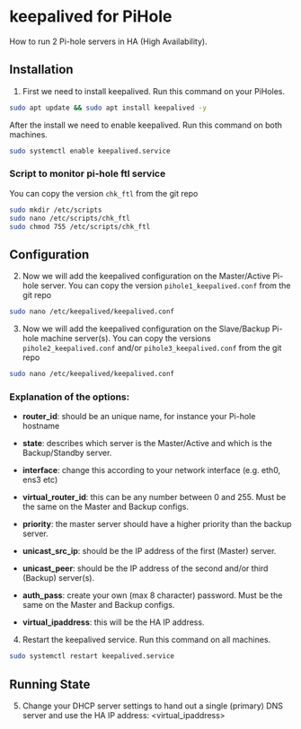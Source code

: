 # keepalived for PiHole

How to run 2 Pi-hole servers in HA (High Availability).

## Installation

1. First we need to install keepalived. Run this command on your PiHoles.

```bash
sudo apt update && sudo apt install keepalived -y
```
After the install we need to enable keepalived. Run this command on both machines.

```bash
sudo systemctl enable keepalived.service
```

### Script to monitor pi-hole ftl service

You can copy the version `chk_ftl` from the git repo

```bash
sudo mkdir /etc/scripts
sudo nano /etc/scripts/chk_ftl
sudo chmod 755 /etc/scripts/chk_ftl
```

## Configuration

2. Now we will add the keepalived configuration on the Master/Active Pi-hole server.
You can copy the version `pihole1_keepalived.conf` from the git repo

```bash
sudo nano /etc/keepalived/keepalived.conf
```

3. Now we will add the keepalived configuration on the Slave/Backup Pi-hole machine server(s).
You can copy the versions `pihole2_keepalived.conf` and/or `pihole3_keepalived.conf` from the git repo

```bash
sudo nano /etc/keepalived/keepalived.conf
```

### Explanation of the options:

- **router_id**: should be an unique name, for instance your Pi-hole hostname

- **state**: describes which server is the Master/Active and which is the Backup/Standby server.

- **interface**: change this according to your network interface (e.g. eth0, ens3 etc)

- **virtual_router_id**: this can be any number between 0 and 255. Must be the same on the Master and Backup configs.

- **priority**: the master server should have a higher priority than the backup server.

- **unicast_src_ip**: should be the IP address of the first (Master) server.

- **unicast_peer**: should be the IP address of the second and/or third (Backup) server(s).

- **auth_pass**: create your own (max 8 character) password. Must be the same on the Master and Backup configs.

- **virtual_ipaddress**: this will be the HA IP address.

4. Restart the keepalived service. Run this command on all machines.

```bash
sudo systemctl restart keepalived.service
```

## Running State

5. Change your DHCP server settings to hand out a single (primary) DNS server and use the HA IP address: <virtual_ipaddress>
